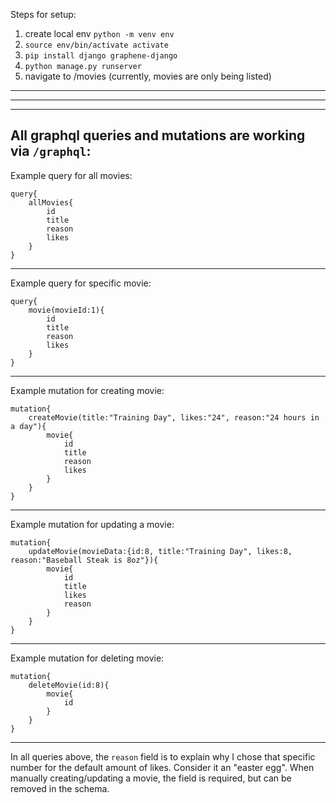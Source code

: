 Steps for setup:
1. create local env `python -m venv env`
2. `source env/bin/activate activate`
3. `pip install django graphene-django`
4. `python manage.py runserver`
5. navigate to /movies (currently, movies are only being listed)
---
---
---
All graphql queries and mutations are working via `/graphql`:
---
Example query for all movies:

    query{
        allMovies{
            id
            title
            reason
            likes
        }
    }
---
Example query for specific movie:
    
    query{
        movie(movieId:1){
            id
            title
            reason
            likes
        }
    }
---
Example mutation for creating movie:

    mutation{
        createMovie(title:"Training Day", likes:"24", reason:"24 hours in a day"){
            movie{
                id
                title
                reason
                likes
            }
        }
    }
---
Example mutation for updating a movie:

    mutation{
        updateMovie(movieData:{id:8, title:"Training Day", likes:8, reason:"Baseball Steak is 8oz"}){
            movie{
                id
                title
                likes
                reason
            }
        }
    }
---
Example mutation for deleting movie:
    
    mutation{
        deleteMovie(id:8){
            movie{
                id
            }
        }
    }
---
In all queries above, the `reason` field is to explain why I chose that specific number for the default amount of likes. Consider it an "easter egg". When manually creating/updating a movie, the field is required, but can be removed in the schema.